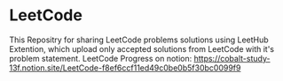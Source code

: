 # LeetCode
This Repositry for sharing LeetCode problems solutions using LeetHub Extention, which upload only accepted solutions from LeetCode with it's problem statement.
LeetCode Progress on notion:
https://cobalt-study-13f.notion.site/LeetCode-f8ef6ccf11ed49c0be0b5f30bc0099f9
